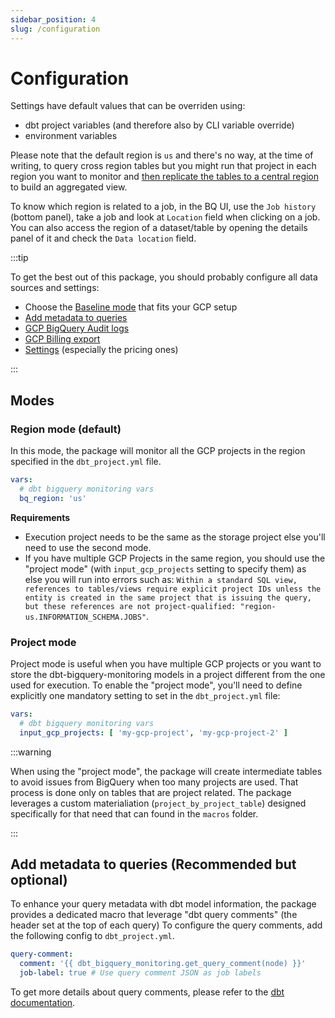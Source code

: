 ```yaml
---
sidebar_position: 4
slug: /configuration
---
```


# Configuration

Settings have default values that can be overriden using:

- dbt project variables (and therefore also by CLI variable override)
- environment variables

Please note that the default region is `us` and there's no way, at the time of writing, to query cross region tables but you might run that project in each region you want to monitor and [then replicate the tables to a central region](https://cloud.google.com/bigquery/docs/data-replication) to build an aggregated view.

To know which region is related to a job, in the BQ UI, use the `Job history` (bottom panel), take a job and look at `Location` field when clicking on a job. You can also access the region of a dataset/table by opening the details panel of it and check the `Data location` field.

:::tip

To get the best out of this package, you should probably configure all data sources and settings:
- Choose the [Baseline mode](#modes) that fits your GCP setup
- [Add metadata to queries](#add-metadata-to-queries-recommended-but-optional)
- [GCP BigQuery Audit logs](/configuration/audit-logs)
- [GCP Billing export](/configuration/gcp-billing)
- [Settings](/configuration/package-settings) (especially the pricing ones)

:::


## Modes

### Region mode (default)

In this mode, the package will monitor all the GCP projects in the region specified in the `dbt_project.yml` file.

```yml
vars:
  # dbt bigquery monitoring vars
  bq_region: 'us'
```

**Requirements**

- Execution project needs to be the same as the storage project else you'll need to use the second mode.
- If you have multiple GCP Projects in the same region, you should use the "project mode" (with `input_gcp_projects` setting to specify them) as else you will run into errors such as: `Within a standard SQL view, references to tables/views require explicit project IDs unless the entity is created in the same project that is issuing the query, but these references are not project-qualified: "region-us.INFORMATION_SCHEMA.JOBS"`.

### Project mode

Project mode is useful when you have multiple GCP projects or you want to store the dbt-bigquery-monitoring models in a project different from the one used for execution.
To enable the "project mode", you'll need to define explicitly one mandatory setting to set in the `dbt_project.yml` file:

```yml
vars:
  # dbt bigquery monitoring vars
  input_gcp_projects: [ 'my-gcp-project', 'my-gcp-project-2' ]
```

:::warning

When using the "project mode", the package will create intermediate tables to avoid issues from BigQuery when too many projects are used.
That process is done only on tables that are project related. The package leverages a custom materialiation (`project_by_project_table`) designed specifically for that need that can found in the `macros` folder.

:::

## Add metadata to queries (Recommended but optional)

To enhance your query metadata with dbt model information, the package provides a dedicated macro that leverage "dbt query comments" (the header set at the top of each query)
To configure the query comments, add the following config to `dbt_project.yml`.

```yaml
query-comment:
  comment: '{{ dbt_bigquery_monitoring.get_query_comment(node) }}'
  job-label: true # Use query comment JSON as job labels
```

To get more details about query comments, please refer to the [dbt documentation](https://docs.getdbt.com/reference/project-configs/query-comment).
